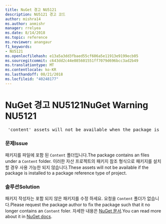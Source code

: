 ```yaml
---
title: NuGet 경고 NU5121
description: NU5121 경고 코드
author: mishra14
ms.author: anmishr
manager: rrelyea
ms.date: 8/14/2018
ms.topic: reference
ms.reviewer: anangaur
f1_keywords:
- NU5121
ms.openlocfilehash: e13a5a3dd3fbaed55cf606a5e11913e9199ecb05
ms.sourcegitcommit: c643dd2c44e085601551ff7079d696bcc3ad2b49
ms.translationtype: MT
ms.contentlocale: ko-KR
ms.lasthandoff: 08/21/2018
ms.locfileid: "40248177"
---
```

# <a name="nuget-warning-nu5121"></a><span data-ttu-id="a6054-103">NuGet 경고 NU5121</span><span class="sxs-lookup"><span data-stu-id="a6054-103">NuGet Warning NU5121</span></span>
<pre> 'content' assets will not be available when the package is installed after the migration.</pre>

### <a name="issue"></a><span data-ttu-id="a6054-104">문제</span><span class="sxs-lookup"><span data-stu-id="a6054-104">Issue</span></span>

<span data-ttu-id="a6054-105">패키지를 파일에 포함 된 `Content` 폴더입니다.</span><span class="sxs-lookup"><span data-stu-id="a6054-105">The package contains an files under a `Content` folder.</span></span> <span data-ttu-id="a6054-106">이러한 자산 프로젝트의 패키지 참조 형식으로 패키지를 설치할 경우 사용 가능한 되지 않습니다.</span><span class="sxs-lookup"><span data-stu-id="a6054-106">These assets will not be available if the package is installed to a package reference type of project.</span></span>


### <a name="solution"></a><span data-ttu-id="a6054-107">솔루션</span><span class="sxs-lookup"><span data-stu-id="a6054-107">Solution</span></span>

<span data-ttu-id="a6054-108">패키지 작성자는 포함 되지 않은 패키지를 수정 하세요. 요청을 `Content` 폴더가 없습니다.</span><span class="sxs-lookup"><span data-stu-id="a6054-108">Please request the package author to fix the package such that it no longer contains an `Content` foler.</span></span> <span data-ttu-id="a6054-109">자세한 내용은 [NuGet 문서](https://docs.microsoft.com/en-us/nuget/reference/migrate-packages-config-to-package-reference).</span><span class="sxs-lookup"><span data-stu-id="a6054-109">You can read more about it in [NuGet docs](https://docs.microsoft.com/en-us/nuget/reference/migrate-packages-config-to-package-reference).</span></span>


